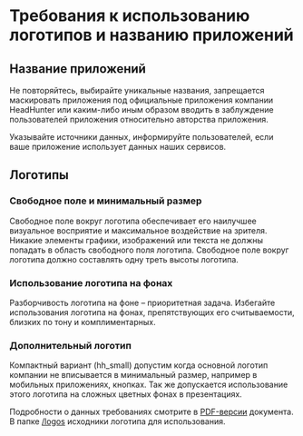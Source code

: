 # Требования к использованию логотипов и названию приложений

## Название приложений

Не повторяйтесь, выбирайте уникальные названия, запрещается маскировать приложения под официальные приложения компании 
HeadHunter или каким-либо иным образом вводить в заблуждение пользователей приложения относительно авторства приложения.

Указывайте источники данных, информируйте пользователей, если ваше приложение использует данных наших сервисов.  

## Логотипы

### Свободное поле и минимальный размер

Свободное поле вокруг логотипа обеспечивает его наилучшее визуальное восприятие и максимальное воздействие на зрителя.
Никакие элементы графики, изображений или текста не должны попадать в область свободного поля логотипа.
Свободное поле вокруг логотипа должно составлять одну треть высоты логотипа.

### Использование логотипа на фонах

Разборчивость логотипа на фоне – приоритетная задача. Избегайте использования логотипа на фонах, препятствующих его 
считываемости, близких по тону и комплиментарных.

### Дополнительный логотип

Компактный вариант (hh_small) допустим когда основной логотип компании не вписывается в минимальный размер, например 
в мобильных приложениях, кнопках. Так же допускается использование этого логотипа на сложных цветных фонах 
в презентациях.

Подробности о данных требованиях смотрите в [PDF-версии](brand_guidelines.pdf) документа.
В папке [/logos](../logos) исходники логотипа для использования.
